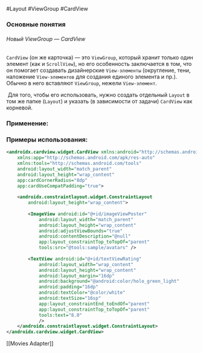 #Layout #ViewGroup #CardView
### Основные понятия

###### Новый ViewGroup — CardView

`CardView` (он же карточка) — это `ViewGroup`, который хранит только один элемент (как и `ScrollView`), но его особенность заключается в том, что он помогает создавать дизайнерские `View-элементы` (округление, тени, наложение `View-элементов` для создания единого элемента и пр.). Обычно в него вставляют `ViewGroup`, нежели `View-элемент`.

 Для того, чтобы его использовать, нужно создать отдельный `Layout` в том же папке (`Layout`) и указать (в зависимости от задачи) `CardView` как корневой.
### Применение:

### Примеры использования:

```xml
<androidx.cardview.widget.CardView xmlns:android="http://schemas.android.com/apk/res/android"  
    xmlns:app="http://schemas.android.com/apk/res-auto"  
    xmlns:tools="http://schemas.android.com/tools"  
    android:layout_width="match_parent"  
    android:layout_height="wrap_content"  
    app:cardCornerRadius="8dp"  
    app:cardUseCompatPadding="true">  
  
    <androidx.constraintlayout.widget.ConstraintLayout                               android:layout_width="match_parent"  
        android:layout_height="wrap_content">  
  
        <ImageView android:id="@+id/imageViewPoster"  
            android:layout_width="match_parent"  
            android:layout_height="wrap_content"  
            android:adjustViewBounds="true"  
            android:contentDescription="@null"  
            app:layout_constraintTop_toTopOf="parent"  
            tools:src="@tools:sample/avatars" />  
  
        <TextView android:id="@+id/textViewRating"  
            android:layout_width="wrap_content"  
            android:layout_height="wrap_content"  
            android:layout_margin="16dp"  
            android:background="@android:color/holo_green_light"  
            android:padding="16dp"  
            android:textColor="@color/white"  
            android:textSize="16sp"  
            app:layout_constraintEnd_toEndOf="parent"  
            app:layout_constraintTop_toTopOf="parent"  
            tools:text="8.0"  
            />  
    </androidx.constraintlayout.widget.ConstraintLayout>  
</androidx.cardview.widget.CardView>
```

[[Movies Adapter]]
